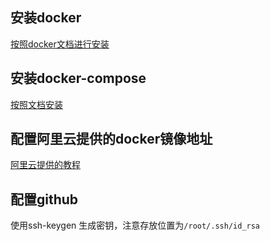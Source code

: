 ## 安装docker
[按照docker文档进行安装](https://docs.docker.com/engine/install/ubuntu/)

## 安装docker-compose
[按照文档安装](https://docs.docker.com/compose/install/)

## 配置阿里云提供的docker镜像地址
[阿里云提供的教程](https://cr.console.aliyun.com/cn-hangzhou/instances/mirrors)

## 配置github
使用ssh-keygen 生成密钥，注意存放位置为`/root/.ssh/id_rsa`

## 